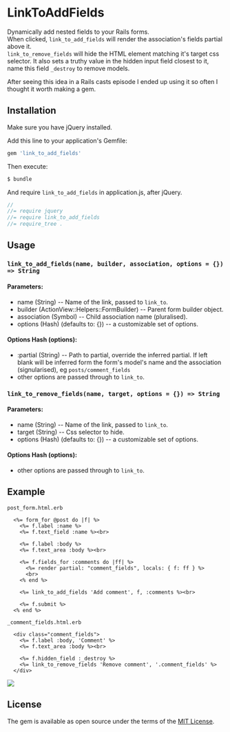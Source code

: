 # LinkToAddFields
 
Dynamically add nested fields to your Rails forms.  
When clicked, `link_to_add_fields` will render the association's fields partial 
above it.  
`link_to_remove_fields` will hide the HTML element matching it's 
target css selector. It also sets a truthy value in the hidden input field 
closest to it, name this field `_destroy` to remove models.  

After seeing this idea in a Rails casts episode I ended up using it so often I 
thought it worth making a gem.

## Installation
Make sure you have jQuery installed.  

Add this line to your application's Gemfile:
```ruby
gem 'link_to_add_fields'
```

Then execute:
```bash
$ bundle
```

And require `link_to_add_fields` in application.js, after jQuery.
```javascript
//
//= require jquery
//= require link_to_add_fields
//= require_tree .

```

## Usage
### `link_to_add_fields(name, builder, association, options = {}) => String`
#### Parameters:
 - name (String) -- Name of the link, passed to `link_to`.
 - builder (ActionView::Helpers::FormBuilder) -- Parent form builder object.
 - association (Symbol) -- Child association name (pluralised).
 - options (Hash) (defaults to: {}) -- a customizable set of options.
#### Options Hash (options):
 - :partial (String) -- Path to partial, override the inferred partial. If left 
blank will be inferred form the form's model's name and the association 
(signularised), eg `posts/comment_fields`
 - other options are passed through to `link_to`.

### `link_to_remove_fields(name, target, options = {}) => String`
#### Parameters:
  - name (String) -- Name of the link, passed to `link_to`.
  - target (String) -- Css selector to hide.
  - options (Hash) (defaults to: {}) -- a customizable set of options.
#### Options Hash (options):
 - other options are passed through to `link_to`.

## Example
`post_form.html.erb`
```erb
  <%= form_for @post do |f| %>
    <%= f.label :name %>
    <%= f.text_field :name %><br>

    <%= f.label :body %>
    <%= f.text_area :body %><br>

    <%= f.fields_for :comments do |ff| %>
      <%= render partial: "comment_fields", locals: { f: ff } %>
      <br>
    <% end %>

    <%= link_to_add_fields 'Add comment', f, :comments %><br>

    <%= f.submit %>
  <% end %>
```
`_comment_fields.html.erb`
```erb
  <div class="comment_fields">
    <%= f.label :body, 'Comment' %>
    <%= f.text_area :body %><br>

    <%= f.hidden_field :_destroy %>
    <%= link_to_remove_fields 'Remove comment', '.comment_fields' %>
  </div>
```

![](https://i.imgur.com/OGnj3Af.gif)

## License
The gem is available as open source under the terms of the [MIT License](http://opensource.org/licenses/MIT).
